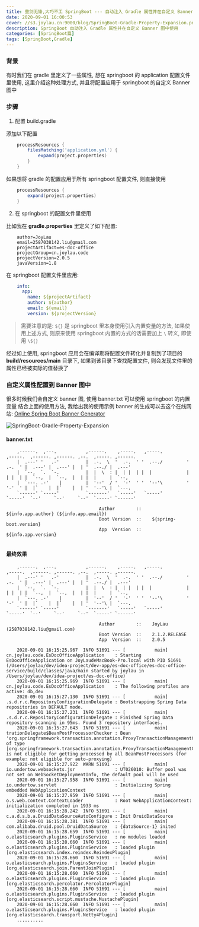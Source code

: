```yaml
---
title: 重剑无锋,大巧不工 SpringBoot --- 自动注入 Gradle 属性并在自定义 Banner 图中使用
date: 2020-09-01 16:00:53
cover: //s3.joylau.cn:9000/blog/SpringBoot-Gradle-Property-Expansion.png
description: SpringBoot 自动注入 Gradle 属性并在自定义 Banner 图中使用
categories: [SpringBoot篇]
tags: [SpringBoot,Gradle]
---
```


<!-- more -->
### 背景
有时我们在 gradle 里定义了一些属性, 想在 springboot 的 application 配置文件里使用, 这里介绍这种处理方式, 并且将配置应用于 springboot 的自定义 Banner 图中

### 步骤
1. 配置 build.gradle

添加以下配置

```groovy
    processResources {
        filesMatching('application.yml') {
            expand(project.properties)
        }
    }
```

如果想将 gradle 的配置应用于所有 springboot 配置文件, 则直接使用

```groovy
    processResources {
        expand(project.properties)
    }
```

2. 在 springboot 的配置文件里使用

比如我在 **gradle.properties**  里定义了如下配置:

```properties
    author=JoyLau
    email=2587038142.liu@gmail.com
    projectArtifact=es-doc-office
    projectGroup=cn.joylau.code
    projectVersion=2.0.5
    javaVersion=1.8

```

在 springboot 配置文件里应用:

```yaml
    info:
      app:
        name: ${projectArtifact}
        author: ${author}
        email: ${email}
        version: ${projectVersion}
```

> 需要注意的是: `${}` 是 springboot 里本身使用引入内置变量的方法, 如果使用上述方式, 则原来使用 springboot 内置的方式的话需要加上 `\` 转义, 即使用 `\${}`


经过如上使用, springboot 应用会在编译期将配置文件转化并复制到了项目的 **build/resources/main** 目录下, 如果到该目录下查找配置文件, 则会发现文件里的属性已经被实际的值替换了


### 自定义属性配置到 Banner 图中
很多时候我们会自定义 banner 图, 使用 banner.txt 可以使用 springboot 的内置变量
结合上面的使用方法, 我给出我的使用示例
banner 的生成可以去这个在线网站: [Online Spring Boot Banner Generator](https://devops.datenkollektiv.de/banner.txt/index.html)

![SpringBoot-Gradle-Property-Expansion](//s3.joylau.cn:9000/blog/SpringBoot-Gradle-Property-Expansion.png)


#### banner.txt

```text
    ,------.  ,---.           ,------.    ,-----.   ,-----.          ,-----.  ,------. ,------. ,--.  ,-----. ,------.
    |  .---' '   .-'          |  .-.  \  '  .-.  ' '  .--./         '  .-.  ' |  .---' |  .---' |  | '  .--./ |  .---'
    |  `--,  `.  `-.          |  |  \  : |  | |  | |  |             |  | |  | |  `--,  |  `--,  |  | |  |     |  `--,
    |  `---. .-'    |         |  '--'  / '  '-'  ' '  '--'\         '  '-'  ' |  |`    |  |`    |  | '  '--'\ |  `---.
    `------' `-----'          `-------'   `-----'   `-----'          `-----'  `--'     `--'     `--'  `-----' `------'
    
                                   Author        ::    ${info.app.author} (${info.app.email})
                                   Boot Version  ::    ${spring-boot.version}
                                   App  Version  ::    ${info.app.version}


```

#### 最终效果

```text
    ,------.  ,---.           ,------.    ,-----.   ,-----.          ,-----.  ,------. ,------. ,--.  ,-----. ,------.
    |  .---' '   .-'          |  .-.  \  '  .-.  ' '  .--./         '  .-.  ' |  .---' |  .---' |  | '  .--./ |  .---'
    |  `--,  `.  `-.          |  |  \  : |  | |  | |  |             |  | |  | |  `--,  |  `--,  |  | |  |     |  `--,
    |  `---. .-'    |         |  '--'  / '  '-'  ' '  '--'\         '  '-'  ' |  |`    |  |`    |  | '  '--'\ |  `---.
    `------' `-----'          `-------'   `-----'   `-----'          `-----'  `--'     `--'     `--'  `-----' `------'
    
                                   Author        ::    JoyLau (2587038142.liu@gmail.com)
                                   Boot Version  ::    2.1.2.RELEASE
                                   App  Version  ::    2.0.5
    
    2020-09-01 16:15:25.967  INFO 51691 --- [           main] cn.joylau.code.EsDocOfficeApplication    : Starting EsDocOfficeApplication on JoyLaudeMacBook-Pro.local with PID 51691 (/Users/joylau/dev/idea-project/dev-app/es-doc-office/es-doc-office-service/build/classes/java/main started by joylau in /Users/joylau/dev/idea-project/es-doc-office)
    2020-09-01 16:15:25.969  INFO 51691 --- [           main] cn.joylau.code.EsDocOfficeApplication    : The following profiles are active: db,dev
    2020-09-01 16:15:27.130  INFO 51691 --- [           main] .s.d.r.c.RepositoryConfigurationDelegate : Bootstrapping Spring Data repositories in DEFAULT mode.
    2020-09-01 16:15:27.231  INFO 51691 --- [           main] .s.d.r.c.RepositoryConfigurationDelegate : Finished Spring Data repository scanning in 95ms. Found 3 repository interfaces.
    2020-09-01 16:15:27.643  INFO 51691 --- [           main] trationDelegate$BeanPostProcessorChecker : Bean 'org.springframework.transaction.annotation.ProxyTransactionManagementConfiguration' of type [org.springframework.transaction.annotation.ProxyTransactionManagementConfiguration$$EnhancerBySpringCGLIB$$54a92264] is not eligible for getting processed by all BeanPostProcessors (for example: not eligible for auto-proxying)
    2020-09-01 16:15:27.922  WARN 51691 --- [           main] io.undertow.websockets.jsr               : UT026010: Buffer pool was not set on WebSocketDeploymentInfo, the default pool will be used
    2020-09-01 16:15:27.958  INFO 51691 --- [           main] io.undertow.servlet                      : Initializing Spring embedded WebApplicationContext
    2020-09-01 16:15:27.959  INFO 51691 --- [           main] o.s.web.context.ContextLoader            : Root WebApplicationContext: initialization completed in 1933 ms
    2020-09-01 16:15:28.242  INFO 51691 --- [           main] c.a.d.s.b.a.DruidDataSourceAutoConfigure : Init DruidDataSource
    2020-09-01 16:15:28.381  INFO 51691 --- [           main] com.alibaba.druid.pool.DruidDataSource   : {dataSource-1} inited
    2020-09-01 16:15:28.659  INFO 51691 --- [           main] o.elasticsearch.plugins.PluginsService   : no modules loaded
    2020-09-01 16:15:28.660  INFO 51691 --- [           main] o.elasticsearch.plugins.PluginsService   : loaded plugin [org.elasticsearch.index.reindex.ReindexPlugin]
    2020-09-01 16:15:28.660  INFO 51691 --- [           main] o.elasticsearch.plugins.PluginsService   : loaded plugin [org.elasticsearch.join.ParentJoinPlugin]
    2020-09-01 16:15:28.660  INFO 51691 --- [           main] o.elasticsearch.plugins.PluginsService   : loaded plugin [org.elasticsearch.percolator.PercolatorPlugin]
    2020-09-01 16:15:28.660  INFO 51691 --- [           main] o.elasticsearch.plugins.PluginsService   : loaded plugin [org.elasticsearch.script.mustache.MustachePlugin]
    2020-09-01 16:15:28.660  INFO 51691 --- [           main] o.elasticsearch.plugins.PluginsService   : loaded plugin [org.elasticsearch.transport.Netty4Plugin]
    ..........

    

```
